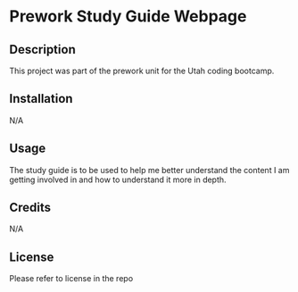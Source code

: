 # Prework Study Guide Webpage

## Description

This project was part of the prework unit for the Utah coding bootcamp.

## Installation

N/A

## Usage

The study guide is to be used to help me better understand the content I am getting involved in and how to understand it more in depth.

## Credits

N/A

## License

Please refer to license in the repo

